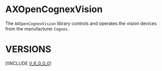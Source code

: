 # AXOpenCognexVision

The `AXOpenCognexVision` library controls and operates the vision devices from the manufacturer `Cognex`. 

# VERSIONS
[!INCLUDE [V_6_0_0_0](docs/AXOPENCOGNEVISION_V_6_0_0_0.md)]

